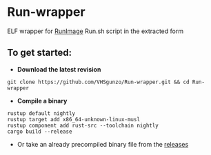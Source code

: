# Run-wrapper
ELF wrapper for [RunImage](https://github.com/VHSgunzo/runimage) Run.sh script in the extracted form

## To get started:
* **Download the latest revision**
```
git clone https://github.com/VHSgunzo/Run-wrapper.git && cd Run-wrapper
```

* **Compile a binary**
```
rustup default nightly
rustup target add x86_64-unknown-linux-musl
rustup component add rust-src --toolchain nightly
cargo build --release
```
* Or take an already precompiled binary file from the [releases](https://github.com/VHSgunzo/Run-wrapper/releases)
